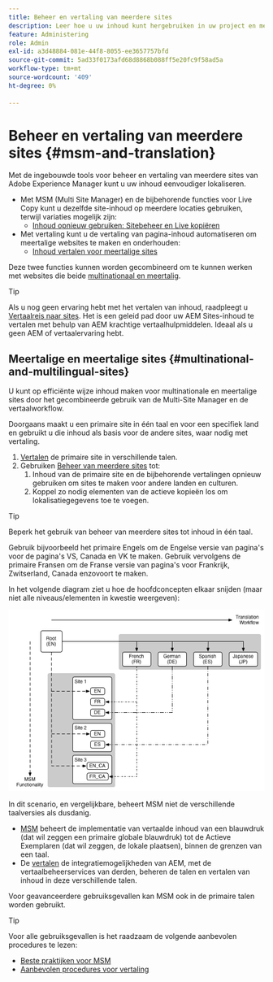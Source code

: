 ```yaml
---
title: Beheer en vertaling van meerdere sites
description: Leer hoe u uw inhoud kunt hergebruiken in uw project en meertalige websites in AEM kunt beheren.
feature: Administering
role: Admin
exl-id: a3d48884-081e-44f8-8055-ee3657757bfd
source-git-commit: 5ad33f0173afd68d8868b088ff5e20fc9f58ad5a
workflow-type: tm+mt
source-wordcount: '409'
ht-degree: 0%

---
```


# Beheer en vertaling van meerdere sites {#msm-and-translation}

Met de ingebouwde tools voor beheer en vertaling van meerdere sites van Adobe Experience Manager kunt u uw inhoud eenvoudiger lokaliseren.

* Met MSM (Multi Site Manager) en de bijbehorende functies voor Live Copy kunt u dezelfde site-inhoud op meerdere locaties gebruiken, terwijl variaties mogelijk zijn:
   * [Inhoud opnieuw gebruiken: Sitebeheer en Live kopiëren](msm/overview.md)
* Met vertaling kunt u de vertaling van pagina-inhoud automatiseren om meertalige websites te maken en onderhouden:
   * [Inhoud vertalen voor meertalige sites](translation/overview.md)

Deze twee functies kunnen worden gecombineerd om te kunnen werken met websites die beide [multinationaal en meertalig](#multinational-and-multilingual-sites).

>[!TIP]
>
>Als u nog geen ervaring hebt met het vertalen van inhoud, raadpleegt u [Vertaalreis naar sites](/help/journey-sites/translation/overview.md). Het is een geleid pad door uw AEM Sites-inhoud te vertalen met behulp van AEM krachtige vertaalhulpmiddelen. Ideaal als u geen AEM of vertaalervaring hebt.

## Meertalige en meertalige sites {#multinational-and-multilingual-sites}

U kunt op efficiënte wijze inhoud maken voor multinationale en meertalige sites door het gecombineerde gebruik van de Multi-Site Manager en de vertaalworkflow.

Doorgaans maakt u een primaire site in één taal en voor een specifiek land en gebruikt u die inhoud als basis voor de andere sites, waar nodig met vertaling.

1. [Vertalen](translation/overview.md) de primaire site in verschillende talen.
1. Gebruiken [Beheer van meerdere sites](msm/overview.md) tot:
   1. Inhoud van de primaire site en de bijbehorende vertalingen opnieuw gebruiken om sites te maken voor andere landen en culturen.
   1. Koppel zo nodig elementen van de actieve kopieën los om lokalisatiegegevens toe te voegen.

>[!TIP]
>
>Beperk het gebruik van beheer van meerdere sites tot inhoud in één taal.
>
>Gebruik bijvoorbeeld het primaire Engels om de Engelse versie van pagina&#39;s voor de pagina&#39;s VS, Canada en VK te maken. Gebruik vervolgens de primaire Fransen om de Franse versie van pagina&#39;s voor Frankrijk, Zwitserland, Canada enzovoort te maken.

In het volgende diagram ziet u hoe de hoofdconcepten elkaar snijden (maar niet alle niveaus/elementen in kwestie weergeven):

![Overzicht van lokalisatie](assets/localization-overview.png)

In dit scenario, en vergelijkbare, beheert MSM niet de verschillende taalversies als dusdanig.

* [MSM](msm/overview.md) beheert de implementatie van vertaalde inhoud van een blauwdruk (dat wil zeggen een primaire globale blauwdruk) tot de Actieve Exemplaren (dat wil zeggen, de lokale plaatsen), binnen de grenzen van een taal.
* De [vertalen](translation/overview.md) de integratiemogelijkheden van AEM, met de vertaalbeheerservices van derden, beheren de talen en vertalen van inhoud in deze verschillende talen.

Voor geavanceerdere gebruiksgevallen kan MSM ook in de primaire talen worden gebruikt.

>[!TIP]
>
>Voor alle gebruiksgevallen is het raadzaam de volgende aanbevolen procedures te lezen:
>
>* [Beste praktijken voor MSM](msm/best-practices.md)
>* [Aanbevolen procedures voor vertaling](translation/best-practices.md)
